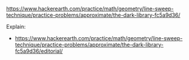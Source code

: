 https://www.hackerearth.com/practice/math/geometry/line-sweep-technique/practice-problems/approximate/the-dark-library-fc5a9d36/

Explain:

- https://www.hackerearth.com/practice/math/geometry/line-sweep-technique/practice-problems/approximate/the-dark-library-fc5a9d36/editorial/
